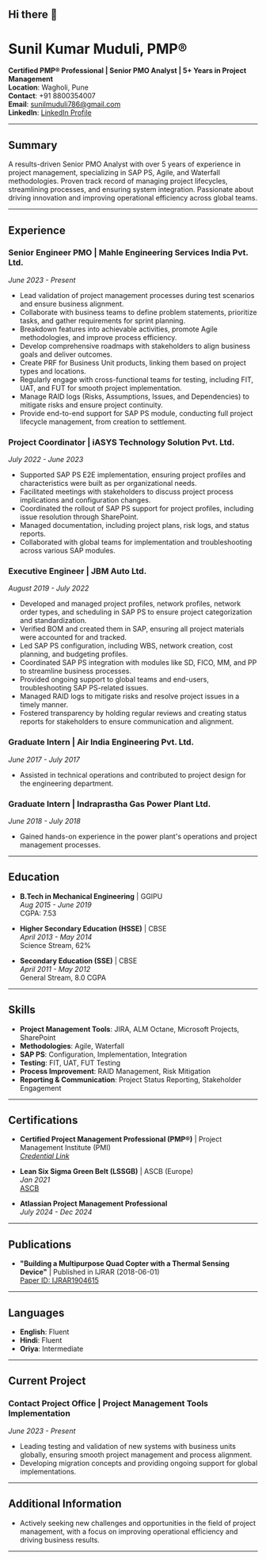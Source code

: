## Hi there 👋
# Sunil Kumar Muduli, PMP®

**Certified PMP® Professional | Senior PMO Analyst | 5+ Years in Project Management**  
**Location**: Wagholi, Pune  
**Contact**: +91 8800354007  
**Email**: [sunilmuduli786@gmail.com](mailto:sunilmuduli786@gmail.com)  
**LinkedIn**: [LinkedIn Profile](https://www.linkedin.com)

---

## Summary

A results-driven Senior PMO Analyst with over 5 years of experience in project management, specializing in SAP PS, Agile, and Waterfall methodologies. Proven track record of managing project lifecycles, streamlining processes, and ensuring system integration. Passionate about driving innovation and improving operational efficiency across global teams.

---

## Experience

### **Senior Engineer PMO | Mahle Engineering Services India Pvt. Ltd.**
*June 2023 - Present*

- Lead validation of project management processes during test scenarios and ensure business alignment.
- Collaborate with business teams to define problem statements, prioritize tasks, and gather requirements for sprint planning.
- Breakdown features into achievable activities, promote Agile methodologies, and improve process efficiency.
- Develop comprehensive roadmaps with stakeholders to align business goals and deliver outcomes.
- Create PRF for Business Unit products, linking them based on project types and locations.
- Regularly engage with cross-functional teams for testing, including FIT, UAT, and FUT for smooth project implementation.
- Manage RAID logs (Risks, Assumptions, Issues, and Dependencies) to mitigate risks and ensure project continuity.
- Provide end-to-end support for SAP PS module, conducting full project lifecycle management, from creation to settlement.

### **Project Coordinator | iASYS Technology Solution Pvt. Ltd.**
*July 2022 - June 2023*

- Supported SAP PS E2E implementation, ensuring project profiles and characteristics were built as per organizational needs.
- Facilitated meetings with stakeholders to discuss project process implications and configuration changes.
- Coordinated the rollout of SAP PS support for project profiles, including issue resolution through SharePoint.
- Managed documentation, including project plans, risk logs, and status reports.
- Collaborated with global teams for implementation and troubleshooting across various SAP modules.
  
### **Executive Engineer | JBM Auto Ltd.**
*August 2019 - July 2022*

- Developed and managed project profiles, network profiles, network order types, and scheduling in SAP PS to ensure project categorization and standardization.
- Verified BOM and created them in SAP, ensuring all project materials were accounted for and tracked.
- Led SAP PS configuration, including WBS, network creation, cost planning, and budgeting profiles.
- Coordinated SAP PS integration with modules like SD, FICO, MM, and PP to streamline business processes.
- Provided ongoing support to global teams and end-users, troubleshooting SAP PS-related issues.
- Managed RAID logs to mitigate risks and resolve project issues in a timely manner.
- Fostered transparency by holding regular reviews and creating status reports for stakeholders to ensure communication and alignment.

### **Graduate Intern | Air India Engineering Pvt. Ltd.**
*June 2017 - July 2017*

- Assisted in technical operations and contributed to project design for the engineering department.

### **Graduate Intern | Indraprastha Gas Power Plant Ltd.**
*June 2018 - July 2018*

- Gained hands-on experience in the power plant's operations and project management processes.

---

## Education

- **B.Tech in Mechanical Engineering** | GGIPU  
  *Aug 2015 - June 2019*  
  CGPA: 7.53

- **Higher Secondary Education (HSSE)** | CBSE  
  *April 2013 - May 2014*  
  Science Stream, 62%

- **Secondary Education (SSE)** | CBSE  
  *April 2011 - May 2012*  
  General Stream, 8.0 CGPA

---

## Skills

- **Project Management Tools**: JIRA, ALM Octane, Microsoft Projects, SharePoint  
- **Methodologies**: Agile, Waterfall  
- **SAP PS**: Configuration, Implementation, Integration  
- **Testing**: FIT, UAT, FUT Testing  
- **Process Improvement**: RAID Management, Risk Mitigation  
- **Reporting & Communication**: Project Status Reporting, Stakeholder Engagement

---

## Certifications

- **Certified Project Management Professional (PMP®)** | Project Management Institute (PMI)  
  *[Credential Link](https://www.credly.com/badges/d1339c81-9005-481f-a8bf-b0b390ed0a08/linked_in_profile)*

- **Lean Six Sigma Green Belt (LSSGB)** | ASCB (Europe)  
  *Jan 2021*  
  [ASCB](https://www.ascb.com/)

- **Atlassian Project Management Professional**  
  *July 2024 - Dec 2024*

---

## Publications

- **"Building a Multipurpose Quad Copter with a Thermal Sensing Device"** | Published in IJRAR (2018-06-01)  
  [Paper ID: IJRAR1904615](https://www.ijrar.org/)

---

## Languages

- **English**: Fluent  
- **Hindi**: Fluent  
- **Oriya**: Intermediate

---

## Current Project

### **Contact Project Office** | Project Management Tools Implementation  
*June 2023 - Present*  

- Leading testing and validation of new systems with business units globally, ensuring smooth project management and process alignment.
- Developing migration concepts and providing ongoing support for global implementations.

---

## Additional Information

- Actively seeking new challenges and opportunities in the field of project management, with a focus on improving operational efficiency and driving business results.

---


